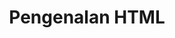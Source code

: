 ---
date:  ""
draft: false
title: "Pengenalan HTML"
weight: 3
parted:
    name: ""
    goal: "Parted 1"
    desc: "Mendalami penerapan HTML dalam membangun struktur dasar halaman web."
    icon: ""
tasker:
    name: ""
    goal: "Parted 1"
    desc: "Membuat struktur html untuk berbagai jenis kebutuhan"
    icon: ""
assign:
    name: ""
    goal: "Parted 1"
    desc: "Mampu membedakan laman."
    icon: ""
metadata:
    index: false
    thumb: "cover.jpg"
    author: [ "null" ]
description: "Memahami konsep dan prinsip dasar perpustakaan digital."
---